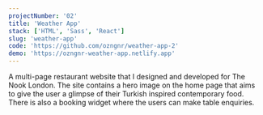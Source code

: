 ```yaml
---
projectNumber: '02'
title: 'Weather App'
stack: ['HTML', 'Sass', 'React']
slug: 'weather-app'
code: 'https://github.com/ozngnr/weather-app-2'
demo: 'https://ozngnr-weather-app.netlify.app'
---
```


A multi-page restaurant website that I designed and developed for The Nook London. The site contains a hero image on the home page that aims to give the user a glimpse of their Turkish inspired contemporary food. There is also a booking widget where the users can make table enquiries.
